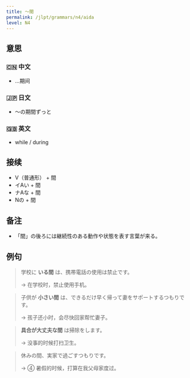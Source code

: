 ```yaml
---
title: 〜間
permalink: /jlpt/grammars/n4/aida
level: N4
---
```


## 意思

### 🇨🇳 中文

- ...期间

### 🇯🇵 日文

- 〜の期間ずっと

### 🇬🇧 英文

- while / during

## 接续

- V（普通形） + 間
- イAい + 間
- ナAな + 間
- Nの + 間

## 备注

- 「間」の後ろには継続性のある動作や状態を表す言葉が来る。

## 例句

> 学校に **いる間** は、携帯電話の使用は禁止です。
>
> → 在学校时，禁止使用手机。

> 子供が **小さい間** は、できるだけ早く帰って妻をサポートするつもりです。
>
> → 孩子还小时，会尽快回家帮忙妻子。

> **具合が大丈夫な間** は掃除をします。
>
> → 没事的时候打扫卫生。

> 休みの間、実家で過ごすつもりです。
>
> → ④ 暑假的时候，打算在我父母家度过。

